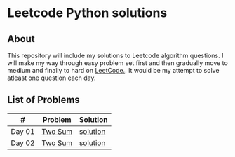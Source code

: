 # Leetcode Python solutions

## About

This repository will include my solutions to Leetcode algorithm questions. I will make my way through easy problem set first and then gradually move to medium and finally to hard on [LeetCode.](https://leetcode.com/). It would be my attempt to solve atleast one question each day.


## List of Problems

| #    | Problem                                                                                                                                                         | Solution                                                                               |
| ---- | --------------------------------------------------------------------------------------------------------------------------------------------------------------- | -------------------------------------------------------------------------------------- |
| Day 01   | [Two Sum](https://leetcode.com/problems/two-sum/)                                                                                                               | [solution](https://github.com/echoIshwor/leetcode/blob/main/EASY/01.py)
| Day 02   | [Two Sum](https://leetcode.com/problems/palindrome-number/)                                                                                                               | [solution](https://github.com/echoIshwor/leetcode/blob/main/EASY/02.py)